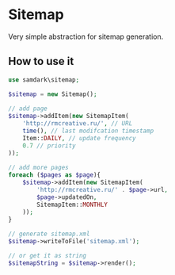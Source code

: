 Sitemap
=======

Very simple abstraction for sitemap generation.

How to use it
-------------

```php
use samdark\sitemap;

$sitemap = new Sitemap();
 
// add page
$sitemap->addItem(new SitemapItem(
    'http://rmcreative.ru/', // URL
    time(), // last modifcation timestamp
    Item::DAILY, // update frequency
    0.7 // priority
));
 
// add more pages
foreach ($pages as $page){
    $sitemap->addItem(new SitemapItem(
        'http://rmcreative.ru/' . $page->url,
        $page->updatedOn,
        SitemapItem::MONTHLY
    ));
}
 
// generate sitemap.xml
$sitemap->writeToFile('sitemap.xml');

// or get it as string
$sitemapString = $sitemap->render();
```

